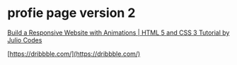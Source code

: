 # profie page version 2
[Build a Responsive Website with Animations | HTML 5 and CSS 3 Tutorial by Julio Codes](https://www.youtube.com/watch?v=FZQxPTV3cFk&t=620s)

[https://dribbble.com/](https://dribbble.com/)